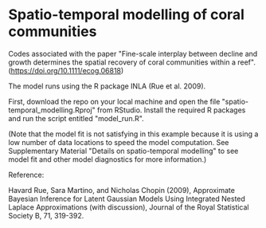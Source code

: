 # Spatio-temporal modelling of coral communities 

Codes associated with the paper "Fine-scale interplay between decline and growth determines the spatial recovery of coral communities within a reef".  (https://doi.org/10.1111/ecog.06818)

The model runs using the R package INLA (Rue et al. 2009). 

First, download the repo on your local machine and open the file "spatio-temporal_modelling.Rproj" from RStudio. Install the required R packages and run the script entitled "model_run.R". 

(Note that the model fit is not satisfying in this example because it is using a low number of data locations to speed the model computation. See Supplementary Material "Details on spatio-temporal modelling" to see model fit and other model diagnostics for more information.)  

Reference:

Havard Rue, Sara Martino, and Nicholas Chopin (2009), Approximate Bayesian Inference for Latent Gaussian Models Using Integrated Nested Laplace Approximations (with discussion), Journal of the Royal Statistical Society B, 71, 319-392.
